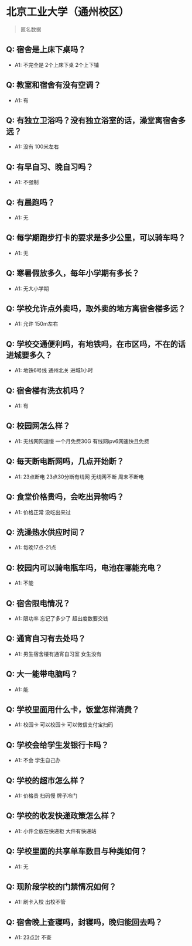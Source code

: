# 北京工业大学（通州校区）
> 匿名数据
## Q: 宿舍是上床下桌吗？
- A1: 不完全是 2个上床下桌 2个上下铺
## Q: 教室和宿舍有没有空调？
- A1: 有
## Q: 有独立卫浴吗？没有独立浴室的话，澡堂离宿舍多远？
- A1: 没有 100米左右
## Q: 有早自习、晚自习吗？
- A1: 不强制
## Q: 有晨跑吗？
- A1: 无
## Q: 每学期跑步打卡的要求是多少公里，可以骑车吗？
- A1: 无
## Q: 寒暑假放多久，每年小学期有多长？
- A1: 无大小学期
## Q: 学校允许点外卖吗，取外卖的地方离宿舍楼多远？
- A1: 允许 150m左右
## Q: 学校交通便利吗，有地铁吗，在市区吗，不在的话进城要多久？
- A1: 地铁6号线 通州北关 进城1小时
## Q: 宿舍楼有洗衣机吗？
- A1: 有
## Q: 校园网怎么样？
- A1: 无线网网速慢 一个月免费30G 有线网ipv6网速快且免费
## Q: 每天断电断网吗，几点开始断？
- A1: 23点断电 23点30分断有线网 无线网不断 周末不断电
## Q: 食堂价格贵吗，会吃出异物吗？
- A1: 价格正常 没吃出来过
## Q: 洗澡热水供应时间？
- A1: 每晚17点-21点
## Q: 校园内可以骑电瓶车吗，电池在哪能充电？
- A1: 不能
## Q: 宿舍限电情况？
- A1: 限功率 忘记了多少了 超出度数要交钱
## Q: 通宵自习有去处吗？
- A1: 男生宿舍楼有通宵自习室 女生没有
## Q: 大一能带电脑吗？
- A1: 能
## Q: 学校里面用什么卡，饭堂怎样消费？
- A1: 校园卡 可以校园卡 可以微信支付宝扫码
## Q: 学校会给学生发银行卡吗？
- A1: 不会 学生自己办
## Q: 学校的超市怎么样？
- A1: 价格贵  扫码慢  牌子冷门
## Q: 学校的收发快递政策怎么样？
- A1: 小件全放在快递柜 大件有快递站
## Q: 学校里面的共享单车数目与种类如何？
- A1: 无
## Q: 现阶段学校的门禁情况如何？
- A1: 刷卡入校 出校不管
## Q: 宿舍晚上查寝吗，封寝吗，晚归能回去吗？
- A1: 23点封 不查